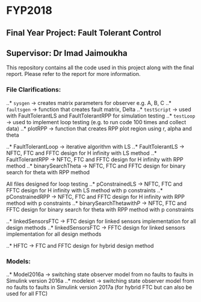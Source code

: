 # FYP2018
## Final Year Project: Fault Tolerant Control
## Supervisor: Dr Imad Jaimoukha


This repository contains all the code used in this project along with the final report. Please refer to the report for more information. 

### File Clarifications:

..* `sysgen` -> creates matrix parameters for observer e.g. A, B, C
..* `faultsgen` -> function that creates fault matrix, Delta
..* `testScript` -> used with FaultTolerantLS and FaultTolerantRPP for simulation testing 
..* `testLoop` -> used to implement loop testing (e.g. to run code 100 times and collect data)
..* plotRPP -> function that creates RPP plot region using r, alpha and theta

..* FaultTolerantLoop -> iterative algorithm with LS
..* FaultTolerantLS -> NFTC, FTC and FFTC design for H infinity with LS method
..* FaultTolerantRPP -> NFTC, FTC and FFTC design for H infinity with RPP method
..* binarySearchTheta -> NFTC, FTC and FFTC design for binary search for theta with RPP method

All files designed for loop testing
..* pConstrainedLS -> NFTC, FTC and FFTC design for H infinity with LS method with p constraints
..* pConstrainedRPP -> NFTC, FTC and FFTC design for H infinity with RPP method with p constraints
..* binarySearchThetawithP -> NFTC, FTC and FFTC design for binary search for theta with RPP method with p constraints

..* linkedSensorsFTC -> FTC design for linked sensors implementation for all design methods
..* linkedSensorsFTC -> FFTC design for linked sensors implementation for all design methods

..* HFTC -> FTC and FFTC design for hybrid design method

### Models:

..* Model2016a -> switching state observer model from no faults to faults in Simulink version 2016a
..* modelext -> switching state observer model from no faults to faults in Simulink version 2017a (for hybrid FTC but can also be used for all FTC)
